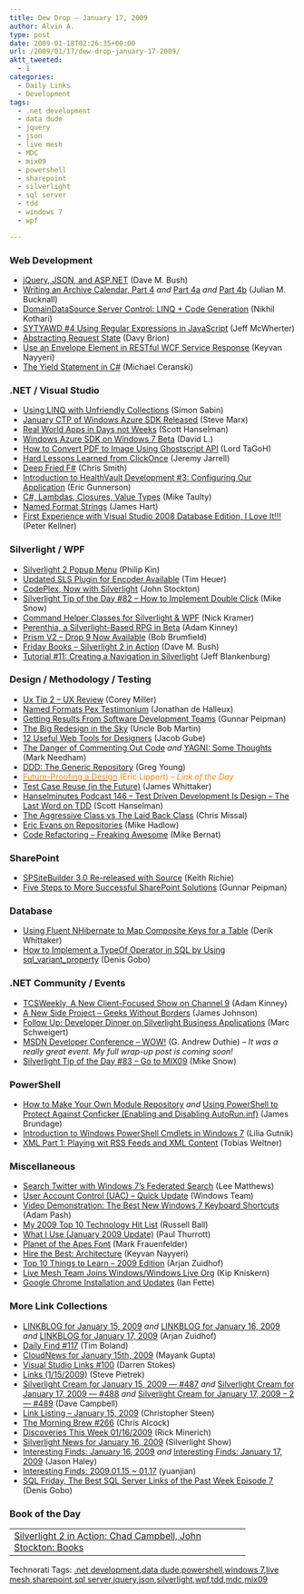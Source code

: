 ```yaml
---
title: Dew Drop – January 17, 2009
author: Alvin A.
type: post
date: 2009-01-18T02:26:35+00:00
url: /2009/01/17/dew-drop-january-17-2009/
aktt_tweeted:
  - 1
categories:
  - Daily Links
  - Development
tags:
  - .net development
  - data dude
  - jquery
  - json
  - live mesh
  - MDC
  - mix09
  - powershell
  - sharepoint
  - silverlight
  - sql server
  - tdd
  - windows 7
  - wpf

---
```

### Web Development

  * <a href="http://blog.dmbcllc.com/2009/01/15/jquery-json-and-aspnet/" target="_blank">jQuery, JSON, and ASP.NET</a> (Dave M. Bush)
  * <a href="http://blog.boyet.com/blog/blog/writing-an-archive-calendar-part-4/" target="_blank">Writing an Archive Calendar, Part 4</a> _and_ <a href="http://blog.boyet.com/blog/blog/writing-an-archive-calendar-part-4a/" target="_blank">Part 4a</a> _and_ <a href="http://blog.boyet.com/blog/blog/writing-an-archive-calendar-part-4b/" target="_blank">Part 4b</a> (Julian M. Bucknall)
  * <a href="http://www.nikhilk.net/Entry.aspx?id=219" target="_blank">DomainDataSource Server Control: LINQ + Code Generation</a> (Nikhil Kothari)
  * <a href="http://www.mcwherter.net/wordpress/?p=232" target="_blank">SYTYAWD #4 Using Regular Expressions in JavaScript</a> (Jeff McWherter)
  * <a href="http://davybrion.com/blog/2009/01/abstracting-request-state/" target="_blank">Abstracting Request State</a> (Davy Brion)
  * <a href="http://nayyeri.net/blog/use-an-envelope-element-in-restful-wcf-service-response/" target="_blank">Use an Envelope Element in RESTful WCF Service Response</a> (Keyvan Nayyeri)
  * <a href="http://codecapers.blogspot.com/2009/01/yield-statement-in-c.html" target="_blank">The Yield Statement in C#</a> (Michael Ceranski)

### .NET / Visual Studio

  * <a href="http://sqlblogcasts.com/blogs/simons/archive/2009/01/15/Using-LINQ-with-unfriendly-collections.aspx" target="_blank">Using LINQ with Unfriendly Collections</a> (Simon Sabin)
  * <a href="http://blog.smarx.com/posts/january-ctp-of-windows-azure-sdk-released" target="_blank">January CTP of Windows Azure SDK Released</a> (Steve Marx)
  * <a href="http://www.hanselman.com/blog/RealWorldAppsInDaysNotWeeks.aspx" target="_blank">Real World Apps in Days not Weeks</a> (Scott Hanselman)
  * <a href="http://blogs.msdn.com/davidlem/archive/2009/01/16/windows-azure-sdk-on-windows-7-beta.aspx" target="_blank">Windows Azure SDK on Windows 7 Beta</a> (David L.)
  * <a href="http://www.codeproject.com/KB/cs/GhostScriptUseWithCSharp.aspx" target="_blank">How to Convert PDF to Image Using Ghostscript API</a> (Lord TaGoH)
  * <a href="http://jeremyjarrell.com/archive/2009/01/15/115.aspx" target="_blank">Hard Lessons Learned from ClickOnce</a> (Jeremy Jarrell)
  * <a href="http://blogs.msdn.com/chrsmith/archive/2009/01/15/deep-fried-f.aspx" target="_blank">Deep Fried F#</a> (Chris Smith)
  * <a href="http://blogs.msdn.com/ericgu/archive/2009/01/16/introduction-to-healthvault-development-3-configuring-our-application.aspx" target="_blank">Introduction to HealthVault Development #3: Configuring Our Application</a> (Eric Gunnerson)
  * <a href="http://mtaulty.com/CommunityServer/blogs/mike_taultys_blog/archive/2009/01/16/c-lambdas-closures-value-types.aspx" target="_blank">C#, Lambdas, Closures, Value Types</a> (Mike Taulty)
  * <a href="http://blogs.ipona.com/james/archive/2009/01/16/8557.aspx" target="_blank">Named Format Strings</a> (James Hart)
  * <a href="http://peterkellner.net/2009/01/17/visual-studio-database-edition-review-sqlserver2008/" target="_blank">First Experience with Visual Studio 2008 Database Edition, I Love It!!!</a> (Peter Kellner)

### Silverlight / WPF

  * <a href="http://www.codeproject.com/KB/silverlight/SilverlightPopupMenu.aspx" target="_blank">Silverlight 2 Popup Menu</a> (Philip Kin)
  * <a href="http://timheuer.com/blog/archive/2009/01/15/updated-silverlight-streaming-publishing-plugin-for-expression-encoder.aspx" target="_blank">Updated SLS Plugin for Encoder Available</a> (Tim Heuer)
  * <a href="http://riathoughts.com/blog/silverlight/codeplex-now-with-silverlight/" target="_blank">CodePlex, Now with Silverlight</a> (John Stockton)
  * <a href="http://silverlight.net/blogs/msnow/archive/2009/01/15/silverlight-tip-of-the-day-82-how-to-implement-double-click.aspx" target="_blank">Silverlight Tip of the Day #82 &#8211; How to Implement Double Click</a> (Mike Snow)
  * <a href="http://blogs.msdn.com/nickkramer/archive/2009/01/15/command-helper-classes-for-silverlight-wpf.aspx" target="_blank">Command Helper Classes for Silverlight & WPF</a> (Nick Kramer)
  * <a href="http://adamkinney.com/blog/400/default.aspx" target="_blank">Perenthia, a Silverlight-Based RPG in Beta</a> (Adam Kinney)
  * <a href="http://blogs.msdn.com/bobbrum/archive/2009/01/16/prism-v2-drop-9-now-available.aspx" target="_blank">Prism V2 &#8211; Drop 9 Now Available</a> (Bob Brumfield)
  * <a href="http://blog.dmbcllc.com/2009/01/16/friday-books-silverlight-2-in-action/" target="_blank">Friday Books &#8211; Silverlight 2 in Action</a> (Dave M. Bush)
  * <a href="http://jeffblankenburg.com/2009/01/tutorial-11-creating-navigation-in.aspx" target="_blank">Tutorial #11: Creating a Navigation in Silverlight</a> (Jeff Blankenburg)

### Design / Methodology / Testing

  * <a href="http://coreysportfolio.com/post/2009/01/Ux-Tip-2---UX-Review.aspx" target="_blank">Ux Tip 2 &#8211; UX Review</a> (Corey Miller)
  * <a href="http://blog.dotnetwiki.org/2009/01/16/NamedFormatsPexTestimonium.aspx" target="_blank">Named Formats Pex Testimonium</a> (Jonathan de Halleux)
  * <a href="http://weblogs.asp.net/gunnarpeipman/archive/2009/01/16/getting-results-from-software-development-teams.aspx" target="_blank">Getting Results From Software Development Teams</a> (Gunnar Peipman)
  * <a href="http://blog.objectmentor.com/articles/2009/01/09/the-big-redesign-in-the-sky" target="_blank">The Big Redesign in the Sky</a> (Uncle Bob Martin)
  * <a href="http://sixrevisions.com/graphics-design/12-useful-web-tools-for-designers/" target="_blank">12 Useful Web Tools for Designers</a> (Jacob Gube)
  * <a href="http://www.markhneedham.com/blog/2009/01/17/the-danger-of-commenting-out-code/" target="_blank">The Danger of Commenting Out Code</a> _and_ <a href="http://www.markhneedham.com/blog/2009/01/17/yagni-some-thoughts/" target="_blank">YAGNI: Some Thoughts</a> (Mark Needham)
  * <a href="http://codebetter.com/blogs/gregyoung/archive/2009/01/16/ddd-the-generic-repository.aspx" target="_blank">DDD: The Generic Repository</a> (Greg Young)
  * <a href="http://blogs.msdn.com/ericlippert/archive/2009/01/16/future-proofing-a-design.aspx" target="_blank"><span style="color: #ff8000;">Future-Proofing a Design</span></a> <span style="color: #ff8000;">(Eric Lippert) <em>– Link of the Day</em></span>
  * <a href="http://blogs.msdn.com/james_whittaker/archive/2009/01/16/test-case-reuse-in-the-future.aspx" target="_blank">Test Case Reuse (in the Future)</a> (James Whittaker)
  * <a href="http://www.hanselman.com/blog/HanselminutesPodcast146TestDrivenDevelopmentIsDesignTheLastWordOnTDD.aspx" target="_blank">Hanselminutes Podcast 146 &#8211; Test Driven Development Is Design &#8211; The Last Word on TDD</a> (Scott Hanselman)
  * <a href="http://www.lostechies.com/blogs/chrismissal/archive/2009/01/17/the-aggressive-class-vs-the-laid-back-class.aspx" target="_blank">The Aggressive Class vs The Laid Back Class</a> (Chris Missal)
  * <a href="http://mikehadlow.blogspot.com/2009/01/eric-evans-on-repositories.html" target="_blank">Eric Evans on Repositories</a> (Mike Hadlow)
  * <a href="http://dotnet.dzone.com/news/code-refactoring-freaking-awes" target="_blank">Code Refactoring &#8211; Freaking Awesome</a> (Mike Bernat)

### SharePoint

  * <a href="http://blog.krichie.com/2009/01/15/spsitebuilder-30-re-released-with-source/" target="_blank">SPSiteBuilder 3.0 Re-released with Source</a> (Keith Richie)
  * <a href="http://weblogs.asp.net/gunnarpeipman/archive/2009/01/16/five-steps-to-more-successful-sharepoint-solutions.aspx" target="_blank">Five Steps to More Successful SharePoint Solutions</a> (Gunnar Peipman)

### Database

  * <a href="http://devlicio.us/blogs/derik_whittaker/archive/2009/01/16/using-fluentnhibernate-to-map-composite-keys-for-a-table.aspx" target="_blank">Using Fluent NHibernate to Map Composite Keys for a Table</a> (Derik Whittaker)
  * <a href="http://blogs.lessthandot.com/index.php/DataMgmt/DataDesign/how-to-implement-a-typeof-operator-in-sq" target="_blank">How to Implement a TypeOf Operator in SQL by Using sql_variant_property</a> (Denis Gobo)

### .NET Community / Events

  * <a href="http://adamkinney.com/blog/399/default.aspx" target="_blank">TCSWeekly, A New Client-Focused Show on Channel 9</a> (Adam Kinney)
  * <a href="http://www.duringlunch.com/post/2009/01/15/A-new-side-project-e28093-Geeks-Without-Borders.aspx" target="_blank">A New Side Project &#8211; Geeks Without Borders</a> (James Johnson)
  * <a href="http://blogs.msdn.com/publicsector/archive/2009/01/16/follow-up-developer-dinner-on-silverlight-business-applications.aspx" target="_blank">Follow Up: Developer Dinner on Silverlight Business Applications</a> (Marc Schweigert)
  * <a href="http://blogs.msdn.com/gduthie/archive/2009/01/17/msdn-developer-conference-wow.aspx" target="_blank">MSDN Developer Conference &#8211; WOW!</a> (G. Andrew Duthie) _– It was a really great event. My full wrap-up post is coming soon!_
  * <a href="http://silverlight.net/blogs/msnow/archive/2009/01/16/silverlight-tip-of-the-day-83-go-to-mix09.aspx" target="_blank">Silverlight Tip of the Day #83 &#8211; Go to MIX09</a> (Mike Snow)

### PowerShell

  * <a href="http://blogs.msdn.com/powershell/archive/2009/01/16/how-to-make-your-own-module-repository.aspx" target="_blank">How to Make Your Own Module Repository</a> _and_ <a href="http://blogs.msdn.com/powershell/archive/2009/01/17/using-powershell-to-protect-against-conficker-enabling-and-disabling-autorun-inf.aspx" target="_blank">Using PowerShell to Protect Against Conficker (Enabling and Disabling AutoRun.inf)</a> (James Brundage)
  * <a href="http://blogs.technet.com/grouppolicy/archive/2009/01/14/introduction-to-windows-powershell-cmdlets-in-windows-7.aspx" target="_blank">Introduction to Windows PowerShell Cmdlets in Windows 7</a> (Lilia Gutnik)
  * <a href="http://powershell.com/cs/blogs/tobias/archive/2009/01/17/xml-part-1-playing-with-rss-feeds-and-xml-content.aspx" target="_blank">XML Part 1: Playing wit RSS Feeds and XML Content</a> (Tobias Weltner)

### Miscellaneous

  * <a href="http://www.downloadsquad.com/2009/01/15/search-twitter-with-windows-7s-federated-search/" target="_blank">Search Twitter with Windows 7&#8217;s Federated Search</a> (Lee Matthews)
  * <a href="http://blogs.msdn.com/e7/archive/2009/01/15/user-account-control-uac-quick-update.aspx" target="_blank">User Account Control (UAC) &#8211; Quick Update</a> (Windows Team)
  * <a href="http://lifehacker.com/5132073/the-best-new-windows-7-keyboard-shortcuts" target="_blank">Video Demonstration: The Best New Windows 7 Keyboard Shortcuts</a> (Adam Pash)
  * <a href="http://www.caffeinatedcoder.com/my-2009-top-10-technology-hit-list/" target="_blank">My 2009 Top 10 Technology Hit List</a> (Russell Ball)
  * <a href="http://www.winsupersite.com/paul/whatiuse.asp#0901" target="_blank">What I Use (January 2009 Update)</a> (Paul Thurrott)
  * <a href="http://www.boingboing.net/2009/01/16/planet-of-the-apes-f.html" target="_blank">Planet of the Apes Font</a> (Mark Frauenfelder)
  * <a href="http://nayyeri.net/blog/hire-the-best-architecture/" target="_blank">Hire the Best: Architecture</a> (Keyvan Nayyeri)
  * <a href="http://www.arjansworld.com/2009/01/16/top-10-things-to-learn-2009-edition/" target="_blank">Top 10 Things to Learn &#8211; 2009 Edition</a> (Arjan Zuidhof)
  * <a href="http://www.liveside.net/main/archive/2009/01/16/live-mesh-team-joins-windows-windows-live-org.aspx" target="_blank">Live Mesh Team Joins Windows/Windows Live Org</a> (Kip Kniskern)
  * <a href="http://blog.chromium.org/2009/01/google-chrome-installation-and-updates.html" target="_blank">Google Chrome Installation and Updates</a> (Ian Fette)

### More Link Collections

  * <a href="http://www.arjansworld.com/2009/01/15/linkblog-for-january-15-2009/" target="_blank">LINKBLOG for January 15, 2009</a> _and_ <a href="http://www.arjansworld.com/2009/01/16/linkblog-for-january-15-2009-2/" target="_blank">LINKBLOG for January 16, 2009</a> _and_ <a href="http://www.arjansworld.com/2009/01/17/linkblog-for-january-17-2009/" target="_blank">LINKBLOG for January 17, 2009</a> (Arjan Zuidhof)
  * <a href="http://www.techtoolblog.com/archives/daily-find-117" target="_blank">Daily Find #117</a> (Tim Boland)
  * <a href="http://www.cloudave.com/link/cloudnews-for-january-15th-2009" target="_blank">CloudNews for January 15th, 2009</a> (Mayank Gupta)
  * <a href="http://visualstudiohacks.com/blog/visual-studio-links-100/" target="_blank">Visual Studio Links #100</a> (Darren Stokes)
  * <a href="http://spietrek.blogspot.com/2009/01/links-1152009.html" target="_blank">Links (1/15/2009)</a> (Steve Pietrek)
  * <a href="http://geekswithblogs.net/WynApseTechnicalMusings/archive/2009/01/15/128713.aspx" target="_blank">Silverlight Cream for January 15, 2009 &#8212; #487</a> _and_ <a href="http://geekswithblogs.net/WynApseTechnicalMusings/archive/2009/01/17/128752.aspx" target="_blank">Silverlight Cream for January 17, 2009 &#8212; #488</a> _and_ <a href="http://geekswithblogs.net/WynApseTechnicalMusings/archive/2009/01/17/128756.aspx" target="_blank">Silverlight Cream for January 17, 2009 &#8211; 2 &#8212; #489</a> (Dave Campbell)
  * <a href="http://www.dotnetjunkies.com/WebLog/csteen/archive/2009/01/16/567343.aspx" target="_blank">Link Listing &#8211; January 15, 2009</a> (Christopher Steen)
  * <a href="http://blog.cwa.me.uk/2009/01/16/the-morning-brew-266/" target="_blank">The Morning Brew #266</a> (Chris Alcock)
  * <a href="http://www.atalasoft.com/cs/blogs/rickm/archive/2009/01/16/discoveries-this-week-01-16-2009.aspx" target="_blank">Discoveries This Week 01/16/2009</a> (Rick Minerich)
  * <a href="http://www.silverlightshow.net/news/Silverlight-News-for-January-16-2009.aspx" target="_blank">Silverlight News for January 16, 2009</a> (Silverlight Show)
  * <a href="http://jasonhaley.com/blog/archive/2009/01/16/142735.aspx" target="_blank">Interesting Finds: January 16, 2009</a> _and_ <a href="http://jasonhaley.com/blog/archive/2009/01/17/142736.aspx" target="_blank">Interesting Finds: January 17, 2009</a> (Jason Haley)
  * <a href="http://weblogs.asp.net/yuanjian/archive/2009/01/16/interesting-finds-2009-01-15-01-17.aspx" target="_blank">Interesting Finds: 2009.01.15 ~ 01.17</a> (yuanjian)
  * <a href="http://blogs.lessthandot.com/index.php/DataMgmt/DataDesign/sql-friday-the-best-sql-server-links-of--7" target="_blank">SQL Friday, The Best SQL Server Links of the Past Week Episode 7</a> (Denis Gobo)

### Book of the Day

<div id="scid:7dc1bd33-94bd-46fd-a20b-0131235bcd47:5a6b0091-6997-49f6-839c-87b9f8833cc3" class="wlWriterEditableSmartContent" style="padding-bottom: 0px; margin: 0px; padding-left: 0px; padding-right: 0px; display: inline; float: none; padding-top: 0px">
  <table border="0" cellspacing="0" cellpadding="2" width="400">
    <tr>
      <td width="400" valign="top">
        <a title="Silverlight 2 in Action: Chad Campbell, John Stockton: Books" href="http://www.amazon.com/exec/obidos/ASIN/1933988428/alvinashcraft-20"><img data-recalc-dims="1" decoding="async" style="float:left" src="https://i0.wp.com/images.amazon.com/images/P/1933988428.01.MZZZZZZZ.jpg?w=660" border="0" alt="" align="left" />Silverlight 2 in Action: Chad Campbell, John Stockton: Books</a>
      </td>
    </tr>
  </table>
</div>

<div id="scid:C16BAC14-9A3D-4c50-9394-FBFEF7A93539:a5b5a59e-96a0-4ee9-be82-9ebd35b69689" class="wlWriterEditableSmartContent" style="padding-bottom: 0px; margin: 0px; padding-left: 0px; padding-right: 0px; display: inline; float: none; padding-top: 0px">
  <!--dotnetkickit-->
</div>

<div id="scid:0767317B-992E-4b12-91E0-4F059A8CECA8:b091bf8f-72a9-4f18-b74e-4497d8b034f7" class="wlWriterEditableSmartContent" style="padding-bottom: 0px; margin: 0px; padding-left: 0px; padding-right: 0px; display: inline; float: none; padding-top: 0px">
  Technorati Tags: <a rel="tag" href="http://technorati.com/tags/.net+development">.net development</a>,<a rel="tag" href="http://technorati.com/tags/data+dude">data dude</a>,<a rel="tag" href="http://technorati.com/tags/powershell">powershell</a>,<a rel="tag" href="http://technorati.com/tags/windows+7">windows 7</a>,<a rel="tag" href="http://technorati.com/tags/live+mesh">live mesh</a>,<a rel="tag" href="http://technorati.com/tags/sharepoint">sharepoint</a>,<a rel="tag" href="http://technorati.com/tags/sql+server">sql server</a>,<a rel="tag" href="http://technorati.com/tags/jquery">jquery</a>,<a rel="tag" href="http://technorati.com/tags/json">json</a>,<a rel="tag" href="http://technorati.com/tags/silverlight">silverlight</a>,<a rel="tag" href="http://technorati.com/tags/wpf">wpf</a>,<a rel="tag" href="http://technorati.com/tags/tdd">tdd</a>,<a rel="tag" href="http://technorati.com/tags/mdc">mdc</a>,<a rel="tag" href="http://technorati.com/tags/mix09">mix09</a>
</div>